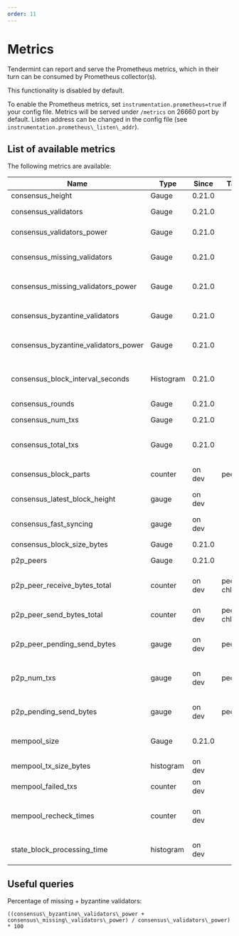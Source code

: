 ```yaml
---
order: 11
---
```


# Metrics

Tendermint can report and serve the Prometheus metrics, which in their turn can
be consumed by Prometheus collector(s).

This functionality is disabled by default.

To enable the Prometheus metrics, set `instrumentation.prometheus=true` if your
config file. Metrics will be served under `/metrics` on 26660 port by default.
Listen address can be changed in the config file (see
`instrumentation.prometheus\_listen\_addr`).

## List of available metrics

The following metrics are available:

| **Name**                                | **Type**  | **Since** | **Tags**       | **Description**                                                 |
| --------------------------------------- | --------- | --------- | -------------- | --------------------------------------------------------------- |
| consensus\_height                       | Gauge     | 0.21.0    |                | Height of the chain                                             |
| consensus\_validators                   | Gauge     | 0.21.0    |                | Number of validators                                            |
| consensus\_validators\_power            | Gauge     | 0.21.0    |                | Total voting power of all validators                            |
| consensus\_missing\_validators          | Gauge     | 0.21.0    |                | Number of validators who did not sign                           |
| consensus\_missing\_validators\_power   | Gauge     | 0.21.0    |                | Total voting power of the missing validators                    |
| consensus\_byzantine\_validators        | Gauge     | 0.21.0    |                | Number of validators who tried to double sign                   |
| consensus\_byzantine\_validators\_power | Gauge     | 0.21.0    |                | Total voting power of the byzantine validators                  |
| consensus\_block\_interval\_seconds     | Histogram | 0.21.0    |                | Time between this and last block (Block.Header.Time) in seconds |
| consensus\_rounds                       | Gauge     | 0.21.0    |                | Number of rounds                                                |
| consensus\_num\_txs                     | Gauge     | 0.21.0    |                | Number of transactions                                          |
| consensus\_total\_txs                   | Gauge     | 0.21.0    |                | Total number of transactions committed                          |
| consensus\_block\_parts                 | counter   | on dev    | peer\_id       | number of blockparts transmitted by peer                        |
| consensus\_latest\_block\_height        | gauge     | on dev    |                | /status sync\_info number                                       |
| consensus\_fast\_syncing                | gauge     | on dev    |                | either 0 (not fast syncing) or 1 (syncing)                      |
| consensus\_block\_size\_bytes           | Gauge     | 0.21.0    |                | Block size in bytes                                             |
| p2p\_peers                              | Gauge     | 0.21.0    |                | Number of peers node's connected to                             |
| p2p\_peer\_receive\_bytes\_total        | counter   | on dev    | peer\_id, chID | number of bytes per channel received from a given peer          |
| p2p\_peer\_send\_bytes\_total           | counter   | on dev    | peer\_id, chID | number of bytes per channel sent to a given peer                |
| p2p\_peer\_pending\_send\_bytes         | gauge     | on dev    | peer\_id       | number of pending bytes to be sent to a given peer              |
| p2p\_num\_txs                           | gauge     | on dev    | peer\_id       | number of transactions submitted by each peer\_id               |
| p2p\_pending\_send\_bytes               | gauge     | on dev    | peer\_id       | amount of data pending to be sent to peer                       |
| mempool\_size                           | Gauge     | 0.21.0    |                | Number of uncommitted transactions                              |
| mempool\_tx\_size\_bytes                | histogram | on dev    |                | transaction sizes in bytes                                      |
| mempool\_failed\_txs                    | counter   | on dev    |                | number of failed transactions                                   |
| mempool\_recheck\_times                 | counter   | on dev    |                | number of transactions rechecked in the mempool                 |
| state\_block\_processing\_time          | histogram | on dev    |                | time between BeginBlock and EndBlock in ms                      |

## Useful queries

Percentage of missing + byzantine validators:

```
((consensus\_byzantine\_validators\_power + consensus\_missing\_validators\_power) / consensus\_validators\_power) * 100
```
